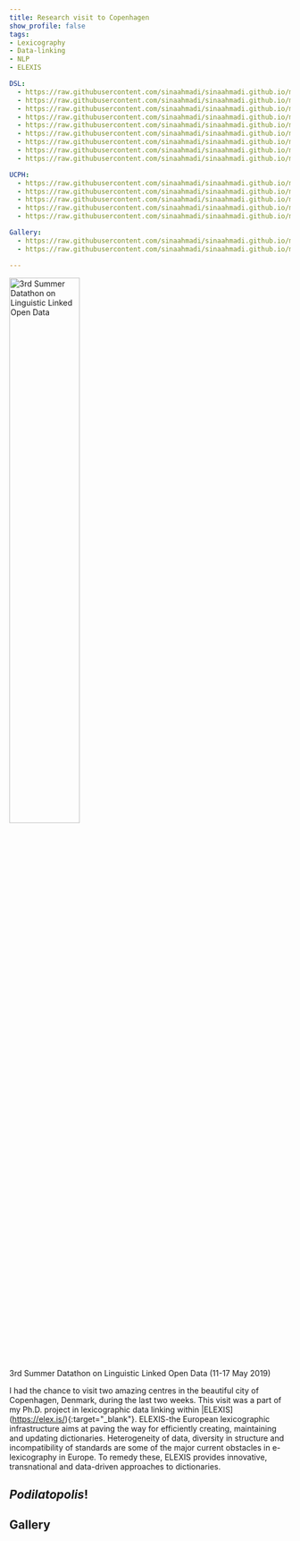 ```yaml
---
title: Research visit to Copenhagen
show_profile: false
tags:
- Lexicography
- Data-linking
- NLP
- ELEXIS

DSL:
  - https://raw.githubusercontent.com/sinaahmadi/sinaahmadi.github.io/master/docs/pictures/Dagstuhl/IMG_20190517_183835.jpg
  - https://raw.githubusercontent.com/sinaahmadi/sinaahmadi.github.io/master/docs/pictures/Dagstuhl/IMG_20190517_183009.jpg
  - https://raw.githubusercontent.com/sinaahmadi/sinaahmadi.github.io/master/docs/pictures/Dagstuhl/IMG_20190516_172931.jpg
  - https://raw.githubusercontent.com/sinaahmadi/sinaahmadi.github.io/master/docs/pictures/Dagstuhl/IMG_20190514_230407.jpg
  - https://raw.githubusercontent.com/sinaahmadi/sinaahmadi.github.io/master/docs/pictures/Dagstuhl/IMG_20190514_212120.jpg
  - https://raw.githubusercontent.com/sinaahmadi/sinaahmadi.github.io/master/docs/pictures/Dagstuhl/IMG_20190514_160940.jpg
  - https://raw.githubusercontent.com/sinaahmadi/sinaahmadi.github.io/master/docs/pictures/Dagstuhl/IMG_20190512_190522.jpg
  - https://raw.githubusercontent.com/sinaahmadi/sinaahmadi.github.io/master/docs/pictures/Dagstuhl/IMG_20190516_172948.jpg
  - https://raw.githubusercontent.com/sinaahmadi/sinaahmadi.github.io/master/docs/pictures/Dagstuhl/IMG_20190517_000232.jpg

UCPH: 
  - https://raw.githubusercontent.com/sinaahmadi/sinaahmadi.github.io/master/docs/pictures/Dagstuhl/Castle/IMG_20190514_194144.jpg
  - https://raw.githubusercontent.com/sinaahmadi/sinaahmadi.github.io/master/docs/pictures/Dagstuhl/Castle/IMG_20190514_194337.jpg
  - https://raw.githubusercontent.com/sinaahmadi/sinaahmadi.github.io/master/docs/pictures/Dagstuhl/Castle/IMG_20190514_194416.jpg
  - https://raw.githubusercontent.com/sinaahmadi/sinaahmadi.github.io/master/docs/pictures/Dagstuhl/Castle/IMG_20190514_194455.jpg
  - https://raw.githubusercontent.com/sinaahmadi/sinaahmadi.github.io/master/docs/pictures/Dagstuhl/Castle/IMG_20190514_194233.jpg

Gallery:
  - https://raw.githubusercontent.com/sinaahmadi/sinaahmadi.github.io/master/docs/pictures/Dagstuhl/Castle/IMG_20190514_194144.jpg
  - https://raw.githubusercontent.com/sinaahmadi/sinaahmadi.github.io/master/docs/pictures/Dagstuhl/Castle/IMG_20190514_194337.jpg

---
```



<div class="card mb-3 text-center">
    <img class="rounded mx-auto d-block" src="{{ site.url }}/docs/pictures/Dagstuhl/summerdatathon.jpg" style="width:50%" align="middle" alt="3rd Summer Datathon on Linguistic Linked Open Data"/>
    <div class="card-body bg-light">
        <div class="card-text">
            3rd Summer Datathon on Linguistic Linked Open Data (11-17 May 2019)
        </div>
    </div>
</div>

I had the chance to visit two amazing centres in the beautiful city of Copenhagen, Denmark, during the last two weeks. This visit was a part of my Ph.D. project in lexicographic data linking within |ELEXIS](https://elex.is/){:target="_blank"}. ELEXIS-the European lexicographic infrastructure aims at paving the way for efficiently creating, maintaining and updating dictionaries. Heterogeneity of data, diversity in structure and incompatibility of standards are some of the major current obstacles in e-lexicography in Europe. To remedy these, ELEXIS provides innovative, transnational and data-driven approaches to dictionaries. 


## *Podilatopolis*!

## Gallery




